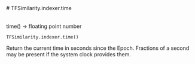 
<div itemscope itemtype="http://developers.google.com/ReferenceObject">
<meta itemprop="name" content="TFSimilarity.indexer.time" />
<meta itemprop="path" content="Stable" />
</div>
# TFSimilarity.indexer.time
<!-- Insert buttons and diff -->
<table class="tfo-notebook-buttons tfo-api nocontent" align="left">
</table>

time() -> floating point number
<pre class="devsite-click-to-copy prettyprint lang-py tfo-signature-link">
<code>TFSimilarity.indexer.time()
</code></pre>

<!-- Placeholder for "Used in" -->
Return the current time in seconds since the Epoch.
Fractions of a second may be present if the system clock provides them.